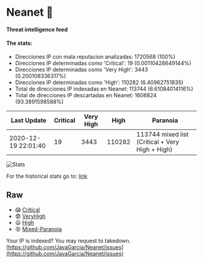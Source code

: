 # Neanet :hocho:
#### Threat intelligence feed
#### The stats:

- Direcciones IP con mala reputacion analizadas: 1720568 (100%)
- Direcciones IP determinadas como 'Critical':  19 (0.00110428649144%)
- Direcciones IP determinadas como 'Very High':  3443 (0.200108336317%)
- Direcciones IP determinadas como 'High':  110282 (6.40962751835)
- Total de direcciones IP indexadas en Neanet:  113744 (6.61084014116%)
- Total de direcciones IP descartadas en Neanet:  1606824 (93.3891598588%)

| Last Update | Critical | Very High | High | Paranoia |
| --- | --- | --- | --- | --- |
| 2020-12-19 22:01:40 | 19 | 3443 | 110282 | 113744 mixed list (Critical + Very High + High)|

![Stats](https://docs.google.com/spreadsheets/d/e/2PACX-1vSnaNMIXVabIpDJjufMlzH7poXnshF3mgd8Is1g9ytUEzVsP5my4Trn8f-xkoLLQ38xpL3HtmUexLo6/pubchart?oid=501124687&format=image)

For the historical stats go to: [link](/stats.csv)
## Raw
- :scream: [Critical](https://raw.githubusercontent.com/JavaGarcia/Neanet/master/blacklists/neanet_critical.txt)
- :fearful: [VeryHigh](https://raw.githubusercontent.com/JavaGarcia/Neanet/master/blacklists/neanet_veryHigh.txtt)
- :frowning: [High](https://raw.githubusercontent.com/JavaGarcia/Neanet/master/blacklists/neanet_high.txt)
- :dizzy_face: [Mixed-Paranoia](https://raw.githubusercontent.com/JavaGarcia/Neanet/master/blacklists/neanet_all.txt)


Your IP is indexed? You may request to takedown. [https://github.com/JavaGarcia/Neanet/issues](https://github.com/JavaGarcia/Neanet/issues)















































































































































































































































































































































































































































































































































































































































































































































































































































































































































































































































































































































































































































































































































































































































































































































































































































































































































































































































































































































































































































































































































































































































































































































































































































































































































































































































































































































































































































































































































































































